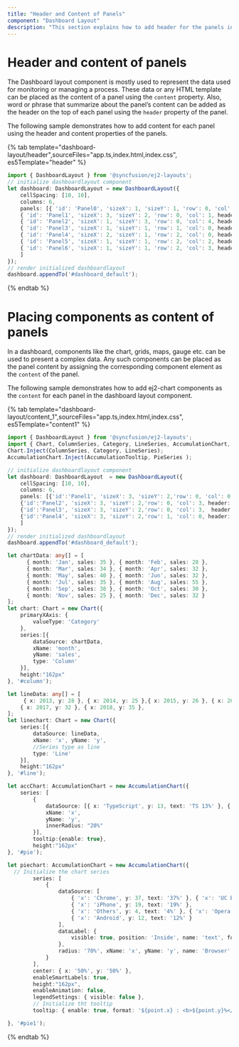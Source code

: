 ```yaml
---
title: "Header and Content of Panels"
component: "Dashboard Layout"
description: "This section explains how to add header for the panels in Essential JS 2 DashboardLayout component"
---
```


# Header and content of panels

The Dashboard layout component is mostly used to represent the data used for monitoring or managing a process. These data or any HTML template can be placed as the content of a panel using the `content` property. Also, word or phrase that summarize about the panel’s content can be added as the header on the top of each panel using the `header` property of the panel.

The following sample demonstrates how to add content for each panel using the header and content properties of the panels.

{% tab template="dashboard-layout/header",sourceFiles="app.ts,index.html,index.css", es5Template="header" %}

```typescript
import { DashboardLayout } from '@syncfusion/ej2-layouts';
// initialize dashboardlayout component
let dashboard: DashboardLayout = new DashboardLayout({
    cellSpacing: [10, 10],
    columns: 6,
    panels: [{ 'id': 'Panel0', 'sizeX': 1, 'sizeY': 1, 'row': 0, 'col': 0, header: '<div>Panel 0</div>', content: '<div class="content">Panel Content<div>' },
    { 'id': 'Panel1', 'sizeX': 3, 'sizeY': 2, 'row': 0, 'col': 1, header: '<div>Panel 1</div>', content: '<div class="content">Panel Content<div>' },
    { 'id': 'Panel2', 'sizeX': 1, 'sizeY': 3, 'row': 0, 'col': 4, header: '<div>Panel 2</div>', content: '<div class="content">Panel Content<div>' },
    { 'id': 'Panel3', 'sizeX': 1, 'sizeY': 1, 'row': 1, 'col': 0, header: '<div>Panel 3</div>', content: '<div class="content">Panel Content<div>' },
    { 'id': 'Panel4', 'sizeX': 2, 'sizeY': 1, 'row': 2, 'col': 0, header: '<div>Panel 4</div>', content: '<div class="content">Panel Content<div>' },
    { 'id': 'Panel5', 'sizeX': 1, 'sizeY': 1, 'row': 2, 'col': 2, header: '<div>Panel 5</div>', content: '<div class="content">Panel Content<div>' },
    { 'id': 'Panel6', 'sizeX': 1, 'sizeY': 1, 'row': 2, 'col': 3, header: '<div>Panel 6</div>', content: '<div class="content">Panel Content<div>' }
    ]
});
// render initialized dashboardlayout
dashboard.appendTo('#dashboard_default');

```

{% endtab %}

# Placing components as content of panels

In a dashboard, components like the chart, grids, maps, gauge etc. can be used to present a complex data. Any such components can be placed as the panel content by assigning the corresponding component element as the `content` of the panel.

The following sample demonstrates how to add ej2-chart components as the `content` for each panel in the dashboard layout component.

{% tab template="dashboard-layout/content_1",sourceFiles="app.ts,index.html,index.css", es5Template="content1" %}

```typescript
import { DashboardLayout } from '@syncfusion/ej2-layouts';
import { Chart, ColumnSeries, Category, LineSeries, AccumulationChart, AccumulationTooltip, PieSeries  } from '@syncfusion/ej2-charts';
Chart.Inject(ColumnSeries, Category, LineSeries);
AccumulationChart.Inject(AccumulationTooltip, PieSeries );

// initialize dashboardlayout component
let dashboard: DashboardLayout  = new DashboardLayout({
    cellSpacing: [10, 10],
    columns: 6,
    panels: [{'id':'Panel1', 'sizeX': 3, 'sizeY': 2,'row': 0, 'col': 0, header:'<div class="header"> Product usage ratio </div>', content:'<div id="pie"><div>'},
    {'id':'Panel2', 'sizeX': 3, 'sizeY': 2,'row': 0, 'col': 3, header:'<div class="header"> Last year Sales Comparison </div>', content:'<div id="column"><div>' },
    {'id':'Panel3', 'sizeX': 3, 'sizeY': 2,'row': 0, 'col': 3,  header:'<div class="header"> Mobile browsers usage </div>', content:'<div id="pie1"><div>' },
    {'id':'Panel4', 'sizeX': 3, 'sizeY': 2,'row': 1, 'col': 0, header:'<div class="header"> Sales increase percentage </div>', content:'<div id="line"><div>' }
    ]
});
// render initialized dashboardlayout
dashboard.appendTo('#dashboard_default');

let chartData: any[] = [
      { month: 'Jan', sales: 35 }, { month: 'Feb', sales: 28 },
      { month: 'Mar', sales: 34 }, { month: 'Apr', sales: 32 },
      { month: 'May', sales: 40 }, { month: 'Jun', sales: 32 },
      { month: 'Jul', sales: 35 }, { month: 'Aug', sales: 55 },
      { month: 'Sep', sales: 38 }, { month: 'Oct', sales: 30 },
      { month: 'Nov', sales: 25 }, { month: 'Dec', sales: 32 }
];
let chart: Chart = new Chart({
    primaryXAxis: {
        valueType: 'Category'
    },
    series:[{
        dataSource: chartData,
        xName: 'month',
        yName: 'sales',
        type: 'Column'
    }],
    height:"162px"
}, '#column');

let lineData: any[] = [
     { x: 2013, y: 28 }, { x: 2014, y: 25 },{ x: 2015, y: 26 }, { x: 2016, y: 27 },
    { x: 2017, y: 32 }, { x: 2018, y: 35 },
];
let linechart: Chart = new Chart({
    series:[{
        dataSource: lineData,
        xName: 'x', yName: 'y',
        //Series type as line
        type: 'Line'
    }],
    height:"162px"
}, '#line');

let accChart: AccumulationChart = new AccumulationChart({
    series: [
        {
            dataSource: [{ x: 'TypeScript', y: 13, text: 'TS 13%' }, { x: 'React', y: 12.5, text: 'Reat 12.5%' },{ x: 'MVC', y: 12, text: 'MVC 12%' },{ x: 'Core', y: 12.5, text: 'Core 12.5%' },{ x: 'Vue', y: 10, text: 'Vue 10%' },{ x: 'Angular', y: 40, text: 'Angular 40%' }],
            xName: 'x',
            yName: 'y',
            innerRadius: "20%"
        }],
        tooltip:{enable: true},
        height:"162px"
}, '#pie');

let piechart: AccumulationChart = new AccumulationChart({
  // Initialize the chart series
        series: [
            {
                dataSource: [
                    { 'x': 'Chrome', y: 37, text: '37%' }, { 'x': 'UC Browser', y: 17, text: '17%' },
                    { 'x': 'iPhone', y: 19, text: '19%' },
                    { 'x': 'Others', y: 4, text: '4%' }, { 'x': 'Opera', y: 11, text: '11%' },
                    { 'x': 'Android', y: 12, text: '12%' }
                ],
                dataLabel: {
                    visible: true, position: 'Inside', name: 'text', font: { fontWeight: '600' }
                },
                radius: '70%', xName: 'x', yName: 'y', name: 'Browser'
            }
        ],
        center: { x: '50%', y: '50%' },
        enableSmartLabels: true,
        height:"162px",
        enableAnimation: false,
        legendSettings: { visible: false },
        // Initialize tht tooltip
        tooltip: { enable: true, format: '${point.x} : <b>${point.y}%</b>' },

}, '#pie1');

```

{% endtab %}